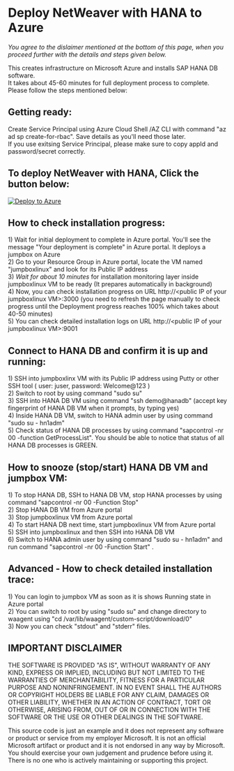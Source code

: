 # Deploy NetWeaver with HANA to Azure
*You agree to the dislaimer mentioned at the bottom of this page, when you proceed further with the details and steps given below.*

This creates infrastructure on Microsoft Azure and installs SAP HANA DB software.     
It takes about 45-60 minutes for full deployment process to complete. Please follow the steps mentioned below:    

## Getting ready:  
Create Service Principal using Azure Cloud Shell /AZ CLI with command "az ad sp create-for-rbac". Save details as you'll need those later.    
If you use exitsing Service Principal, please make sure to copy appId and password/secret correctly.

## To deploy NetWeaver with HANA, Click the button below:  

[![Deploy to Azure](https://aka.ms/deploytoazurebutton)](https://ms.portal.azure.com/#create/Microsoft.Template/uri/https%3A%2F%2Fraw.githubusercontent.com%2Fsanjeevkumar761%2Fone_touch_sap_deployment_on_azure%2Fmaster%2Fs4hana-infra-and-sw%2Fazuredeploy.json)

## How to check installation progress:   
1\) Wait for initial deployment to complete in Azure portal. You'll see the message "Your deployment is complete" in Azure portal. It deploys a jumpbox on Azure  
2\) Go to your Resource Group in Azure portal, locate the VM named "jumpboxlinux" and look for its Public IP address  
3\) *Wait for about 10 minutes* for installation monitoring layer inside jumpboxlinux VM to be ready \(It prepares automatically in background\)   
4\) Now, you can check installation progress on URL http://\<public IP of your jumpboxlinux VM\>:3000  \(you need to refresh the page manually to check progress until the Deployment progress reaches 100% which takes about 40-50 minutes)  
5\) You can check detailed installation logs on URL http://\<public IP of your jumpboxlinux VM\>:9001  

## Connect to HANA DB and confirm it is up and running:      
1\) SSH into jumpboxlinx VM with its Public IP address using Putty or other SSH tool ( user: juser, password: Welcome@123 )   
2\) Switch to root by using command "sudo su"  
3\) SSH into HANA DB VM using command "ssh demo@hanadb" (accept key fingerprint of HANA DB VM when it prompts, by typing yes)  
4\) Inside HANA DB VM, switch to HANA admin user by using command "sudo su - hn1adm"  
5\) Check status of HANA DB processes by using command "sapcontrol -nr 00 -function GetProcessList". You should be able to notice that status of all HANA DB processes is GREEN.  

## How to snooze (stop/start) HANA DB VM and jumpbox VM:      
1\) To stop HANA DB, SSH to HANA DB VM, stop HANA processes by using command "sapcontrol -nr 00 -Function Stop"  
2\) Stop HANA DB VM from Azure portal  
3\) Stop jumpboxlinux VM from Azure portal  
4\) To start HANA DB next time, start jumpboxlinux VM from Azure portal  
5\) SSH into jumpboxlinux and then SSH into HANA DB VM  
6\) Switch to HANA admin user by using command "sudo su - hn1adm" and run command "sapcontrol -nr 00 -Function Start" .  

## Advanced - How to check detailed installation trace:     
1\) You can login to jumpbox VM as soon as it is shows Running state in Azure portal  
2\) You can switch to root by using "sudo su" and change directory to waagent using "cd /var/lib/waagent/custom-script/download/0"  
3\) Now you can check "stdout" and "stderr" files.  




## IMPORTANT DISCLAIMER    
THE SOFTWARE IS PROVIDED "AS IS", WITHOUT WARRANTY OF ANY KIND, EXPRESS OR IMPLIED, INCLUDING BUT NOT LIMITED TO THE WARRANTIES OF MERCHANTABILITY, FITNESS FOR A PARTICULAR PURPOSE AND NONINFRINGEMENT. IN NO EVENT SHALL THE AUTHORS OR COPYRIGHT HOLDERS BE LIABLE FOR ANY CLAIM, DAMAGES OR OTHER LIABILITY, WHETHER IN AN ACTION OF CONTRACT, TORT OR OTHERWISE, ARISING FROM, OUT OF OR IN CONNECTION WITH THE SOFTWARE OR THE USE OR OTHER DEALINGS IN THE SOFTWARE.  

This source code is just an example and it does not represent any software or product or service from my employer Microsoft. It is not an official Microsoft artifact or product and it is not endorsed in any way by Microsoft. You should exercise your own judgement and prudence before using it. There is no one who is actively maintaining or supporting this project.  
